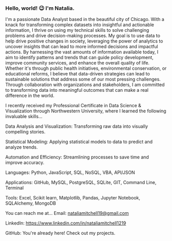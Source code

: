 ### Hello, world! 😉 I'm Natalia.

I'm a passionate Data Analyst based in the beautiful city of Chicago. With a knack for transforming complex datasets into insightful and actionable information, I thrive on using my technical skills to solve challenging problems and drive decision-making processes. My goal is to use data to help drive positive changes in society, leveraging the power of analytics to uncover insights that can lead to more informed decisions and impactful actions. By harnessing the vast amounts of information available today, I aim to identify patterns and trends that can guide policy development, improve community services, and enhance the overall quality of life. Whether it's through public health initiatives, environmental conservation, or educational reforms, I believe that data-driven strategies can lead to sustainable solutions that address some of our most pressing challenges. Through collaboration with organizations and stakeholders, I am committed to transforming data into meaningful outcomes that can make a real difference in the world. 

I recently received my Professional Certificate in Data Science & Visualization through Northwestern University, where I learned the following invaluable skills...

Data Analysis and Visualization: Transforming raw data into visually compelling stories.

Statistical Modeling: Applying statistical models to data to predict and analyze trends.

Automation and Efficiency: Streamlining processes to save time and improve accuracy.


Languages: Python, JavaScript, SQL, NoSQL, VBA, API/JSON

Applications: GitHub, MySQL, PostgreSQL, SQLite, GIT, Command Line, Terminal 

Tools: Excel, Scikit learn, Matplotlib, Pandas, Jupyter Notebook, SQLAlchemy, MongoDB


You can reach me at...
Email: nataliamitchell19@gmail.com

LinkedIn: https://www.linkedin.com/in/nataliamitchell1219

GitHub: You're already here! Check out my projects.

<!---
nmitchell1219/nmitchell1219 is a ✨ special ✨ repository because its `README.md` (this file) appears on your GitHub profile.
You can click the Preview link to take a look at your changes.
--->
